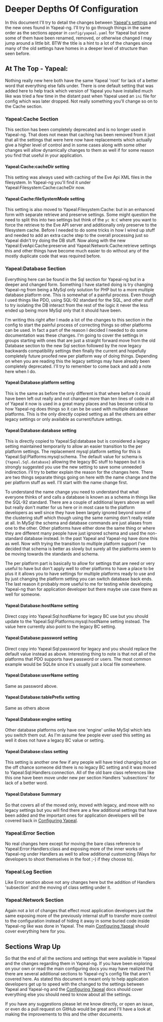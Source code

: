 # Deeper Depths Of Configuration

In this document I'll try to detail the changes between
[Yapeal's settings](https://github.com/Yapeal/yapeal) and the new ones
found in Yapeal-ng. I'll try to go through things in the same order as
the sections appear in `config/yapeal.yaml` for Yapeal but since some of
them have been renamed, removed, or otherwise changed I may jump around
a little bit. BTW the title is a hint to a lot of the changes since many
of the old settings have homes in a deeper level of structure than seen
before.

## At The Top - Yapeal:

Nothing really new here both have the same Yapeal 'root' for lack of a
better word that everything else falls under. There is one default
setting that was added here to help track which version of Yapeal you
have installed much like was tried a few time in the distant past when
Yapeal used an `ini` file for config which was later dropped. Not really
something you'll change so on to the Cache section.

### Yapeal:Cache Section

This section has been completely deprecated and is no longer used in
Yapeal-ng. That does not mean that caching has been removed from it just
that all the settings that were here now have replacements which
actually give a higher level of control and in some cases along with
some other changes will allow dynamically changes to them as well if for
some reason you find that useful in your application.

#### Yapeal:Cache:cacheDir setting

This setting was always used with caching of the Eve Api XML files in
the filesystem.  In Yapeal-ng you'll find it under
Yapeal:Filesystem:Cache:cacheDir now.

#### Yapeal:Cache:fileSystemMode setting

This setting is also moved to Yapeal:Filesystem:Cache: but in an
enhanced form with separate retrieve and preserve settings. Some might
question the need to split this into two settings but think of the
`yc N:C` where you want to force the retrieve to the Eve API server and
additionally only preserve to the filesystem cache. Before I needed to
do some tricks in how I wired up stuff and needed to add an extra cache
step to the overall processing just so Yapeal didn't try doing the DB
stuff. Now along with the new Yapeal:EveApi:Cache:preserve and
Yapeal:Network:Cache:retrieve settings this and other things have become
much easier to do without any of the mostly duplicate code that was
required before.

### Yapeal:Database Section

Everything here can be found in the Sql section for Yapeal-ng but in a
deeper and changed form. Something I have started doing is try changing
Yapeal-ng from being a MySql only solution for PHP but to a more
multiple database platform one. This is somewhat of a painful process.
Even though I used things like PDO, using SQL-92 standard for the SQL,
and other stuff to try isolating the DB interact from the rest of the
logic it never the less ended up being more MySql only that it should
have been.

I'm writing this right after I made a lot of the changes to this section
in the config to start the painful process of correcting things so other
platforms can be used. In fact a part of the reason I decided I needed
to do some documentation was these changes. I'm going to cover the
settings in groups starting with ones that are just a straight forward
move from the old Database section to the new Sql section followed by
the now legacy backwards compatibility settings then finally the current
and hopefully completely future proofed new per platform way of doing
things. Depending on when you are reading this the legacy settings may
have already been completely deprecated. I'll try to remember to come
back and add a note here when I do.

#### Yapeal:Database:platform setting

This is the same as before the only different is that where before it
could have been left out really and not changed more than ten lines of
code in all of Yapeal it now is used in a great many places and has
become critical to how Yapeal-ng does things so it can be be used with
multiple database platforms. This is the only directly copied setting as
all the others are either legacy settings or only available as
current/future settings.

#### Yapeal:Database:database setting

This is directly copied to Yapeal:Sql:database but is considered a
legacy setting maintained temporarily to allow an easier transition to
the per platform settings. The replacement mysql platform setting for
this is Yapeal:Sql:Platforms:mysql:schema. The default value for schema
is `{Yapeal.Sql.database}` allowing the legacy BC stuff to happen but it
is strongly suggested you use the new setting to save some unneeded
indirection. I'll try to better explain the reason for the changes here.
There are two things separate things going on here with the name change
and the per platform stuff as well. I'll start with the name change
first.

To understand the name change you need to understand that what everyone
thinks of and calls a database is known as a schema in things like the
SQL-92 standard. There are a couple of additional layers above as well
but really don't matter for us here or in most case to the platform
developers as well since they have been largely ignored beyond some of
the clustering stuff which though using the same naming don't really
relate at all. In MySql the schema and database commands are just
aliases from one to the other. Other platforms have either done the same
thing or where they are different many people have just ignored schema
and used the non-standard database instead. In the past Yapeal and
Yapeal-ng have done this as well. Now with trying the transition to
multiple platform support I've decided that schema is better as slowly
but surely all the platforms seem to be moving towards the standards and
schema.

The per platform part is basically to allow for settings that are need
or very useful to have but don't apply well to other platforms to have
a place to be plus it it allows you to have settings for multiple
platforms ready to use and by just changing the platform setting you
can switch database back ends. The last reason it probably more useful
to me for testing while developing Yapeal-ng than for application
developer but there maybe use case there as well for someone.

#### Yapeal:Database:hostName setting

Direct copy into Yapeal:Sql:hostName for legacy BC use but you should
update to the Yapeal:Sql:Platforms:mysql:hostName setting instead. The
value here currently also point to the legacy BC setting.

#### Yapeal:Database:password setting

Direct copy into Yapeal:Sql:password for legacy and you should replace
the default value instead as above. Interesting thing to note is that
not all of the platforms that PDO supports have password or users. The
most common example would be SQLite since it's usually just a local
file somewhere.

#### Yapeal:Database:userName setting

Same as password above.

#### Yapeal:Database:tablePrefix setting

Same as others above

#### Yapeal:Database:engine setting

Other database platforms only have one 'engine' unlike MySql which lets
you switch them out. As I'm assume few people ever used this setting as
well it does not have a legacy BC value or setting.

#### Yapeal:Database:class setting

This setting is another one few if any people will have tried changing
but on the off chance someone did there is no legacy BC setting and it
was moved to Yapeal:Sql:Handlers:connection. All of the old bare class
references like this one have been move under new per section Handlers
'subsections' for lack of a better word.

#### Yapeal:Database Summary

So that covers all of the moved only, moved with legacy, and move with
no legacy settings but you will find there are a few additional settings
that have been added and the important ones for application developers
will be covered back in [Configuring Yapeal](docs/ConfiguringYapeal.md).

### Yapeal:Error Section

No real changes here except for moving the bare class reference to
Yapeal:Error:Handlers:class and exposing more of the inner works of
Yapeal-ng under Handlers as well to allow additional customizing (Ways
for developers to shoot themselves in the foot ;-) if they choose to).

### Yapeal:Log Section

Like Error section above not any changes here but the addition of
Handlers 'subsection' and the moving of class setting under it.

### Yapeal:Network Section

Again not a lot of changes that effect most application developers just
the same exposing more of the previously internal stuff to transfer more
control to the configuration instead of hiding it away in some buried
code inside Yapeal-ng like was done in Yapeal. The main
[Configuring Yapeal](docs/ConfiguringYapeal.md) should cover everything
here for you.

## Sections Wrap Up

So that the end of all the sections and settings that were available in
Yapeal and the changes regarding them in Yapeal-ng. If you have been
exploring on your own or read the main configuring docs you may have
realized that there are several additional sections to Yapeal-ng's
config file that aren't covered here. As stated this document is meant
only to help application developers get up to speed with the changed to
the settings between Yapeal and Yapeal-ng and the
[Configuring Yapeal](docs/ConfiguringYapeal.md) docs should cover
everything else you should need to know about all the settings.

If you have any suggestions please let me know directly, or open an
issue, or even do a pull request on GitHub would be great and I'll have
a look at making the improvements to this and the other documents.
